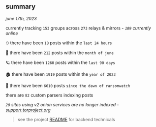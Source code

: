 
## summary
_june 17th, 2023_

currently tracking `153` groups across `273` relays & mirrors - _`109` currently online_

⏲ there have been `18` posts within the `last 24 hours`

🦈 there have been `212` posts within the `month of june`

🪐 there have been `1260` posts within the `last 90 days`

🏚 there have been `1919` posts within the `year of 2023`

🦕 there have been `6610` posts `since the dawn of ransomwatch`

there are `82` custom parsers indexing posts

_`20` sites using v2 onion services are no longer indexed - [support.torproject.org](https://support.torproject.org/onionservices/v2-deprecation/)_

> see the project [README](https://github.com/joshhighet/ransomwatch#ransomwatch--) for backend technicals
